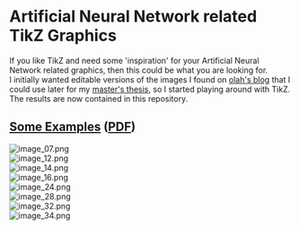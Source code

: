 # Artificial Neural Network related TikZ Graphics

If you like TikZ and need some 'inspiration' for your Artificial Neural Network related graphics, then this could be what you are looking for.  
I initially wanted editable versions of the images I found on [olah's blog](http://colah.github.io/posts/2015-08-Understanding-LSTMs) that I could use later for my [master's thesis](http://83.169.39.135/thesis/thesis.pdf), so I started playing around with TikZ. The results are now contained in this repository.

## [Some Examples](http://83.169.39.135/nn_graphics) ([PDF](http://83.169.39.135/nn_graphics/demo_network.pdf)) 
![image_07.png](http://83.169.39.135/nn_graphics/image_07.png)  
![image_12.png](http://83.169.39.135/nn_graphics/image_12.png)  
![image_14.png](http://83.169.39.135/nn_graphics/image_14.png)  
![image_16.png](http://83.169.39.135/nn_graphics/image_16.png)  
![image_24.png](http://83.169.39.135/nn_graphics/image_24.png)  
![image_28.png](http://83.169.39.135/nn_graphics/image_28.png)  
![image_32.png](http://83.169.39.135/nn_graphics/image_32.png)  
![image_34.png](http://83.169.39.135/nn_graphics/image_34.png)  



